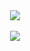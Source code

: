 <div align="center">
  <img src="https://github-readme-stats.vercel.app/api?username=roj1512&show_icons=false&include_all_commits=true&theme=dark&hide_border=true" />
  <br />
  <br/>
  <img src="https://github-readme-stats.vercel.app/api/wakatime?username=roj1512&theme=dark&hide_border=true" />
</div>
